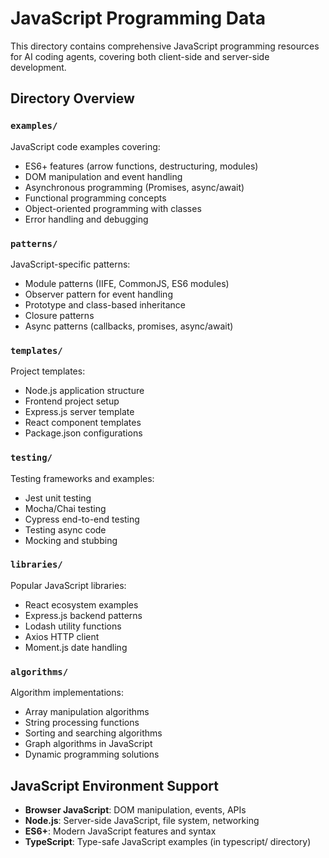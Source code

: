 # JavaScript Programming Data

This directory contains comprehensive JavaScript programming resources for AI coding agents, covering both client-side and server-side development.

## Directory Overview

### `examples/`
JavaScript code examples covering:
- ES6+ features (arrow functions, destructuring, modules)
- DOM manipulation and event handling
- Asynchronous programming (Promises, async/await)
- Functional programming concepts
- Object-oriented programming with classes
- Error handling and debugging

### `patterns/`
JavaScript-specific patterns:
- Module patterns (IIFE, CommonJS, ES6 modules)
- Observer pattern for event handling
- Prototype and class-based inheritance
- Closure patterns
- Async patterns (callbacks, promises, async/await)

### `templates/`
Project templates:
- Node.js application structure
- Frontend project setup
- Express.js server template
- React component templates
- Package.json configurations

### `testing/`
Testing frameworks and examples:
- Jest unit testing
- Mocha/Chai testing
- Cypress end-to-end testing
- Testing async code
- Mocking and stubbing

### `libraries/`
Popular JavaScript libraries:
- React ecosystem examples
- Express.js backend patterns
- Lodash utility functions
- Axios HTTP client
- Moment.js date handling

### `algorithms/`
Algorithm implementations:
- Array manipulation algorithms
- String processing functions
- Sorting and searching algorithms
- Graph algorithms in JavaScript
- Dynamic programming solutions

## JavaScript Environment Support

- **Browser JavaScript**: DOM manipulation, events, APIs
- **Node.js**: Server-side JavaScript, file system, networking
- **ES6+**: Modern JavaScript features and syntax
- **TypeScript**: Type-safe JavaScript examples (in typescript/ directory)